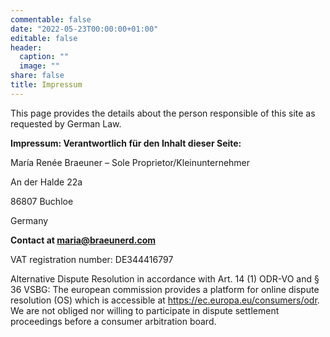 ```yaml
---
commentable: false
date: "2022-05-23T00:00:00+01:00"
editable: false
header:
  caption: ""
  image: ""
share: false
title: Impressum
---
```


This page provides the details about the person responsible of this site as requested by German Law.

**Impressum: Verantwortlich für den Inhalt dieser Seite:**

María Renée Braeuner – Sole Proprietor/Kleinunternehmer

An der Halde 22a  

86807 Buchloe  

Germany  
  

**Contact at maria@braeunerd.com**  

  
VAT registration number: DE344416797  


Alternative Dispute Resolution in accordance with Art. 14 (1) ODR-VO and § 36 VSBG:
The european commission provides a platform for online dispute resolution (OS) which is accessible at https://ec.europa.eu/consumers/odr. We are not obliged nor willing to participate in dispute settlement proceedings before a consumer arbitration board.